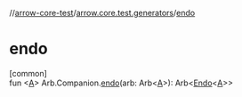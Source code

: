 //[arrow-core-test](../../index.md)/[arrow.core.test.generators](index.md)/[endo](endo.md)

# endo

[common]\
fun &lt;[A](endo.md)&gt; Arb.Companion.[endo](endo.md)(arb: Arb&lt;[A](endo.md)&gt;): Arb&lt;[Endo](../../../arrow-core/arrow-core/arrow.core/-endo/index.md)&lt;[A](endo.md)&gt;&gt;

